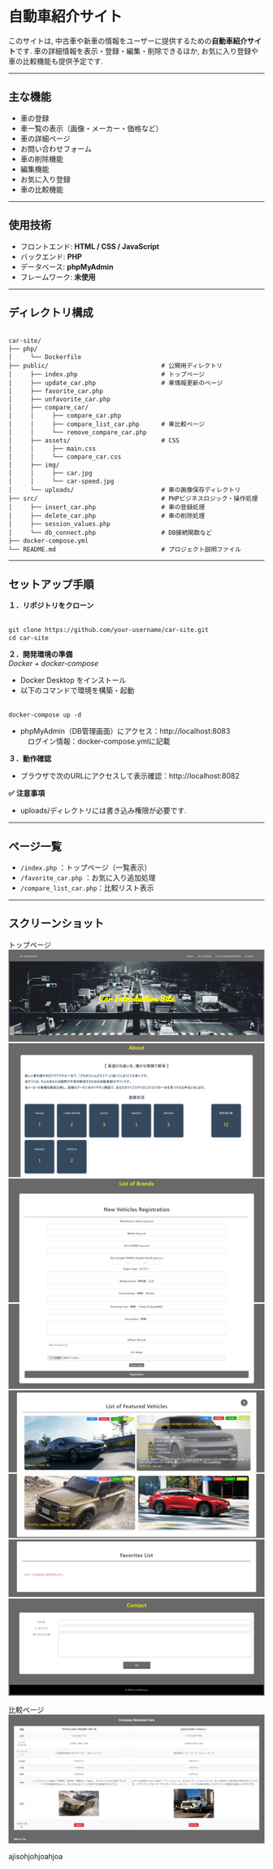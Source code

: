 # 自動車紹介サイト

このサイトは, 中古車や新車の情報をユーザーに提供するための**自動車紹介サイト**です. 車の詳細情報を表示・登録・編集・削除できるほか, お気に入り登録や車の比較機能も提供予定です.

---

## 主な機能

- 車の登録
- 車一覧の表示（画像・メーカー・価格など）
- 車の詳細ページ
- お問い合わせフォーム
- 車の削除機能
- 編集機能
- お気に入り登録
- 車の比較機能

---

## 使用技術

- フロントエンド: **HTML / CSS / JavaScript**
- バックエンド: **PHP**
- データベース: **phpMyAdmin**
- フレームワーク: **未使用**

---

## ディレクトリ構成

<pre><code>
car-site/
├── php/
│     └── Dockerfile
├── public/                               # 公開用ディレクトリ
│     ├── index.php                       # トップページ
│     ├── update_car.php                  # 車情報更新のページ
│     ├── favorite_car.php
│     ├── unfavorite_car.php
│     ├── compare_car/
│     │     ├── compare_car.php
│     │     ├── compare_list_car.php      # 車比較ページ
│     │     └── remove_compare_car.php
│     ├── assets/                         # CSS
│     │     ├── main.css
│     │     └── compare_car.css
│     ├── img/
│     │     ├── car.jpg
│     │     └── car-speed.jpg
│     └── uploads/                        # 車の画像保存ディレクトリ
├── src/                                  # PHPビジネスロジック・操作処理
│     ├── insert_car.php                  # 車の登録処理
│     ├── delete_car.php                  # 車の削除処理
│     ├── session_values.php
│     └── db_connect.php                  # DB接続関数など
├── docker-compose.yml
└── README.md                             # プロジェクト説明ファイル
</code></pre>

---

## セットアップ手順

**１．リポジトリをクローン**
<pre><code>
git clone https://github.com/your-username/car-site.git
cd car-site
</code></pre>

**２．開発環境の準備**  
*Docker + docker-compose*
- Docker Desktop をインストール
- 以下のコマンドで環境を構築・起動
<pre><code>
docker-compose up -d
</code></pre>
- phpMyAdmin（DB管理画面）にアクセス：http://localhost:8083  
　ログイン情報：docker-compose.ymlに記載

**３．動作確認**
- ブラウザで次のURLにアクセスして表示確認：http://localhost:8082

**✅ 注意事項**
- uploads/ディレクトリには書き込み権限が必要です.

---

## ページ一覧

- `/index.php`           ：トップページ（一覧表示）
- `/favorite_car.php`    ：お気に入り追加処理
- `/compare_list_car.php`：比較リスト表示

---

## スクリーンショット

トップページ
![トップメイン画面](README_img/top-page-main.png)
![トップページ - サイト概要](README_img/top-page-about.png)
![トップページ - ブランド一覧①](README_img/top-page-listOfbrands1.png)
![トップページ - ブランド一覧②](README_img/top-page-listOfbrands2.png)
![トップページ - ブランド一覧③](README_img/top-page-listOfbrands3.png)
![トップページ - ブランド一覧④](README_img/top-page-listOfbrands4.png)
![トップページ - ブランド一覧⑤](README_img/top-page-favorite.png)
![トップページ - お問い合わせ](README_img/top-page-contact.png)

比較ページ
![比較画面](README_img/compare-car.png)

ajisohjohjoahjoa